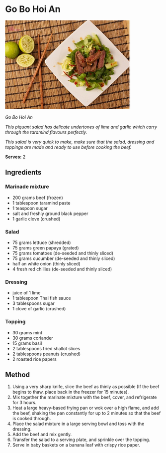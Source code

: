 # Go Bo Hoi An

![Name](resources/go-bo-hoi-an.jpg)

*Go Bo Hoi An*

*This piquant salad has delicate undertones of lime and garlic which carry through the taramind flavours perfectly.*

*This salad is very quick to make, make sure that the salad, dressing and toppings are made and ready to use before cooking the beef.*

**Serves:** 2

## Ingredients
### Marinade mixture
- 200 grams beef (frozen)
- 1 tablespoon taramind paste
- 1 teaspoon sugar
- salt and freshly ground black pepper
- 1 garlic clove (crushed)

### Salad
- 75 grams lettuce (shredded)
- 75 grams green papaya (grated)
- 75 grams tomatoes (de-seeded and thinly sliced)
- 75 grams cucumber (de-seeded and thinly sliced)
- half an white onion (thinly sliced)
- 4 fresh red chillies (de-seeded and thinly sliced)

### Dressing
- juice of 1 lime
- 1 tablespoon Thai fish sauce
- 3 tablespoons sugar
- 1 clove of garlic (crushed)

### Topping
- 30 grams mint
- 30 grams coriander
- 15 grams basil
- 2 tablespoons fried shallot slices
- 2 tablespoons peanuts (crushed)
- 2 roasted rice papers

## Method
1. Using a very sharp knife, slice the beef as thinly as possible (If the beef begins to thaw, place back in the freezer for 15 minutes). 
1. Mix together the marinate mixture with the beef, cover, and refrigerate for 3 hours.
1. Heat a large heavy-based frying pan or wok over a high flame, and add the beef, shaking the pan constantly for up to 2 minutes so that the beef is cooked through.
1. Place the salad mixture in a large serving bowl and toss with the dressing. 
1. Add the beef and mix gently.
1. Transfer the salad to a serving plate, and sprinkle over the topping.
1. Serve in baby baskets on a banana leaf with crispy rice paper.